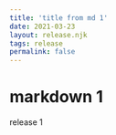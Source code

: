 ```yaml
---
title: 'title from md 1'
date: 2021-03-23
layout: release.njk
tags: release
permalink: false
---
```


# markdown 1

release 1
